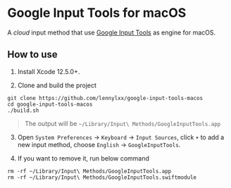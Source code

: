 # Google Input Tools for macOS

A *cloud* input method that use [Google Input Tools](https://www.google.com/inputtools/) as engine for macOS.

## How to use

1. Install Xcode 12.5.0+.

2. Clone and build the project

  ```
  git clone https://github.com/lennylxx/google-input-tools-macos
  cd google-input-tools-macos
  ./build.sh
  ``` 

> The output will be `~/Library/Input\ Methods/GoogleInputTools.app`

3. Open `System Preferences` -> `Keyboard` -> `Input Sources`, click `+` to add a new input method, choose `English` -> `GoogleInputTools`.

4. If you want to remove it, run below command

  ```
  rm -rf ~/Library/Input\ Methods/GoogleInputTools.app
  rm -rf ~/Library/Input\ Methods/GoogleInputTools.swiftmodule
  ```
